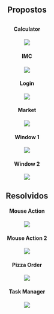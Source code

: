 <section align=center style=padding-block-end: 30px;>
  <h2>Propostos<h2>
    <h4>Calculator<h4>
      <img src="Prints/Calculator.png">
    <h4>IMC<h4>
      <img src="Prints/IMC.png">
    <h4>Login</h4>
      <img src="Prints/Login.png">
    <h4>Market</h4>
      <img src="Prints/Market.png">
    <h4>Window 1</h4>
      <img src="Prints/Window1Colors.png">
    <h4>Window 2</h4>
      <img src="Prints/Window2ChoiceColors.png">
</section>

<section align=center>
  <h2>Resolvidos</h2>
    <h4>Mouse Action</h4>
      <img src="Prints/MouseAction.png">
    <h4>Mouse Action 2</h4>
      <img src="Prints/MouseAction2.png">
    <h4>Pizza Order</h4>
      <img src="Prints/PizzaOrder.png">
    <h4>Task Manager</h4>
      <img src="Prints/TaskManager.png">
</section>
